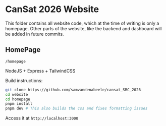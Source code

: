 # CanSat 2026 Website

This folder contains all website code, which at the time of writing is only a homepage.
Other parts of the website, like the backend and dashboard will be added in future commits.

## HomePage

`/homepage`

NodeJS + Express + TailwindCSS

Build instructions:
```bash
git clone https://github.com/samvandenabeele/cansat_SBC_2026
cd website
cd homepage
pnpm install
pnpm dev # This also builds the css and fixes formatting issues
```
Access it at `http://localhost:3000`